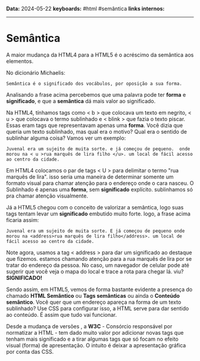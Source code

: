 
**Data:** 2024-05-22
**keyboards:** #html #semântica 
**links internos:** 
___
# Semântica

A maior mudança da HTML4 para a HTML5 é o acréscimo da semântica aos elementos.

No dicionário Michaelis: 

	Semântica é o significado dos vocábulos, por oposição a sua forma.

Analisando a frase acima percebemos que uma palavra pode ter **forma** e **significado**, e que a **semântica** dá mais valor ao significado.

Na HTML4, tínhamos tags como < b > que colocava um texto em negrito,
< u > que colocava o termo sublinhado e < blink > que fazia o texto piscar.
Essas eram tags que representavam apenas uma **forma**. Você dizia que queria um texto sublinhado, mas qual era o motivo? Qual era o sentido de sublinhar alguma coisa? Vamos ver um exemplo:

	Juvenal era um sujeito de muita sorte. e já começou de pequeno.  onde morou na < u >rua marquês de lira filho </u>. um local de fácil acesso ao centro da cidade.

Em HTML4 colocamos o par de tags < U > para delimitar o termo "rua marquês de lira". isso seria uma maneira de determinar somente um formato visual para chamar atenção para o endereço onde o cara nasceu. O Sublinhado é apenas uma **forma**, sem **significado** explícito. sublinhamos só pra chamar atenção visualmente.

Já a HTML5 chegou com o conceito de valorizar a semântica, logo suas tags tentam levar um **significado** embutido muito forte. logo, a frase acima ficaria assim:

	Juvenal era um sujeito de muita sorte. E já começou de pequeno onde morou na <address>rua marquês de lira filho</address>. um local de fácil acesso ao centro da cidade.

Note agora, usamos a tag < address > para dar um significado ao destaque que fizemos. estamos chamando atenção para a rua marquês de lira por se tratar do endereço da pessoa. No caso, um navegador de celular pode até sugerir que você veja o mapa do local e trace a rota para chegar lá.
viu? **SIGNIFICADO!**

Sendo assim, em HTML5, vemos de forma bastante evidente a presença do chamado **HTML Semântico** ou **Tags semânticas** ou ainda o **Conteúdo semântico**.
Você quer que um endereço apareça na forma de um texto sublinhado? Use CSS para configurar isso, a HTML serve para dar sentido ao conteúdo. É assim que tudo vai funcionar.

Desde a mudança de versões , a **W3C** - Consórcio responsável por normatizar a HTML - tem dado muito valor por adicionar novas tags que tenham mais significado e a tirar algumas tags que só focam no efeito visual (forma) de apresentação. O intuito é deixar a apresentação gráfica por conta das CSS.